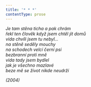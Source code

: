 ```yaml
---
title: '* * *'
contentType: prose
---
```


<section>

_Je tam stěna ticha a pak chrám  
řekl ten člověk když jsem chtěl jít domů  
vida chvíli jsem tu nebyl…  
na stěně seděly mouchy  
na schodech velcí černí psi  
bezbranní proti mně  
vida tady jsem bydlel  
jak je všechno mazlavé  
beze mě se život nikde neudrží_

</section>

<section>

_(2004)_

</section>
